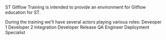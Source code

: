 ST Gitflow Training is intended to provide an environment for Gitflow education for ST.

During the training we'll have several actors playing various roles:
Deveoper 1
Developer 2
Integration Developer
Release QA Engineer
Deployment Specialist

